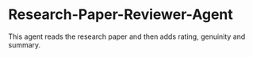 # Research-Paper-Reviewer-Agent
This agent reads the research paper and then adds rating, genuinity and summary.
